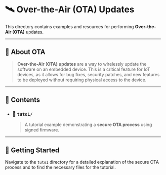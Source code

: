# 🛰️ Over-the-Air (OTA) Updates

This directory contains examples and resources for performing **Over-the-Air (OTA)** updates.

---

## 📖 About OTA

> **Over-the-Air (OTA) updates** are a way to wirelessly update the software on an embedded device. This is a critical feature for IoT devices, as it allows for bug fixes, security patches, and new features to be deployed without requiring physical access to the device.

---

## 📂 Contents

-   ### 📁 `tuto1/`
    > A tutorial example demonstrating a **secure OTA process** using signed firmware.

---

## 🚀 Getting Started

Navigate to the `tuto1` directory for a detailed explanation of the secure OTA process and to find the necessary files for the tutorial.